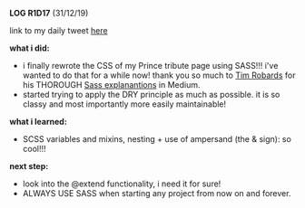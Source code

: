 **LOG R1D17** (31/12/19)

link to my daily tweet [here](https://twitter.com/Nightcoder2/status/1211895632153186304)

**what i did:**
- i finally rewrote the CSS of my Prince tribute page using SASS!!! i've wanted to do that for a while now!
thank you so much to [Tim Robards](https://twitter.com/TimJRob) for his THOROUGH [Sass explanantions](https://itnext.io/starting-with-sass-116f4ecb682d) in Medium.
- started trying to apply the DRY principle as much as possible. 
it is so classy and most importantly more easily maintainable! 

**what i learned:**
- SCSS variables and mixins, nesting + use of ampersand (the & sign): so cool!!!

**next step:**
- look into the @extend functionality, i need it for sure!
- ALWAYS USE SASS when starting any project from now on and forever.
